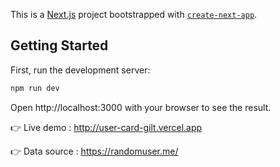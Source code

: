 This is a [Next.js](https://nextjs.org/) project bootstrapped with [`create-next-app`](https://github.com/vercel/next.js/tree/canary/packages/create-next-app).

## Getting Started

First, run the development server:

```bash
npm run dev
```

Open http://localhost:3000 with your browser to see the result.

👉  Live demo : http://user-card-gilt.vercel.app

👉  Data source : https://randomuser.me/





